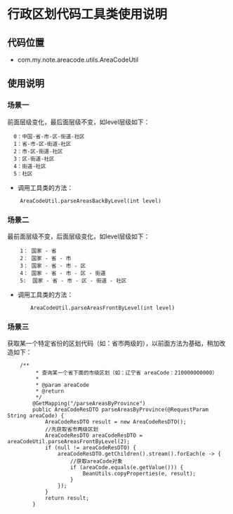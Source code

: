 # 行政区划代码工具类使用说明

## 代码位置
* com.my.note.areacode.utils.AreaCodeUtil

## 使用说明

### 场景一
   前面层级变化，最后面层级不变，如level层级如下：
        
      0：中国-省-市-区-街道-社区
      1：省-市-区-街道-社区
      2：市-区-街道-社区
      3：区-街道-社区
      4：街道-社区
      5：社区
* 调用工具类的方法：
```
    AreaCodeUtil.parseAreasBackByLevel(int level)
```

### 场景二
   最前面层级不变，后面层级变化，如level层级如下：
   
        1： 国家 - 省
        2： 国家 - 省 - 市
        3： 国家 - 省 - 市 - 区
        4： 国家 - 省 - 市 - 区 - 街道
        5:  国家 - 省 - 市 - 区 - 街道 - 社区
        
* 调用工具类的方法：
   
    ```
        AreaCodeUtil.parseAreasFrontByLevel(int level)
    ```
                 
                 
### 场景三
   获取某一个特定省份的区划代码（如：省市两级的），以前面方法为基础，稍加改造如下：
   
```
    /**
         * 查询某一个省下面的市级区划（如：辽宁省 areaCode：210000000000）
         *
         * @param areaCode
         * @return
         */
        @GetMapping("/parseAreasByProvince")
        public AreaCodeResDTO parseAreasByProvince(@RequestParam String areaCode) {
            AreaCodeResDTO result = new AreaCodeResDTO();
            //先获取省市两级区划
            AreaCodeResDTO areaCodeResDTO = areaCodeUtil.parseAreasFrontByLevel(2);
            if (null != areaCodeResDTO) {
                areaCodeResDTO.getChildren().stream().forEach(e -> {
                    //获取areaCode对象
                    if (areaCode.equals(e.getValue())) {
                        BeanUtils.copyProperties(e, result);
                    }
                });
            }
            return result;
        }
```      
                       
                       
                       
                       
